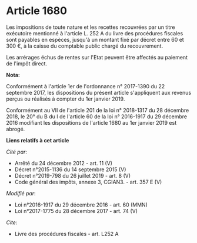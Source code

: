# Article 1680

Les impositions de toute nature et les recettes recouvrées par un titre exécutoire mentionné à l'article L. 252 A du livre
des procédures fiscales sont payables en espèces, jusqu'à un montant fixé par décret entre 60 et 300 €, à la caisse du
comptable public chargé du recouvrement.

Les arrérages échus de rentes sur l'Etat peuvent être affectés au paiement de l'impôt direct.

**Nota:**

Conformément à l'article 1er de l'ordonnance n° 2017-1390 du 22 septembre 2017, les dispositions du présent article
s'appliquent aux revenus perçus ou réalisés à compter du 1er janvier 2019.

Conformément au VII de l'article 201 de la loi n° 2018-1317 du 28 décembre 2018, le 20° du B du I de l'article 60 de la loi
n° 2016-1917 du 29 décembre 2016 modifiant les dispositions de l'article 1680 au 1er janvier 2019 est abrogé.

**Liens relatifs à cet article**

_Cité par_:

  - Arrêté du 24 décembre 2012 - art. 11 (V)
  - Décret n°2015-1136 du 14 septembre 2015 (V)
  - Décret n°2019-798 du 26 juillet 2019 - art. 8 (V)
  - Code général des impôts, annexe 3, CGIAN3. - art. 357 E (V)

_Modifié par_:

  - Loi n°2016-1917 du 29 décembre 2016 - art. 60 (MMN)
  - Loi n°2017-1775 du 28 décembre 2017 - art. 74 (V)

_Cite_:

  - Livre des procédures fiscales - art. L252 A
